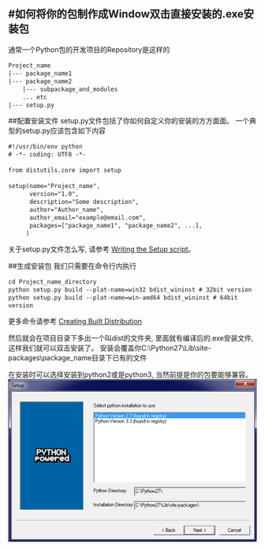#如何将你的包制作成Window双击直接安装的.exe安装包
------
通常一个Python包的开发项目的Repository是这样的

	Project_name
	|--- package_name1
	|--- package_name2
		|--- subpackage_and_modules
		... etc
	|--- setup.py

##配置安装文件
setup.py文件包括了你如何自定义你的安装的方方面面。 一个典型的setup.py应该包含如下内容

	#!/usr/bin/env python
	# -*- coding: UTF8 -*-
	
	from distutils.core import setup
	
	setup(name="Project_name",
	      version="1.0",
	      description="Some description",
	      author="Author_name",
	      author_email="example@email.com",
	      packages=["package_name1", "package_name2", ...],
	     )

关于setup.py文件怎么写, 请参考 [Writing the Setup script](https://docs.python.org/2/distutils/builtdist.html)。

##生成安装包
我们只需要在命令行内执行

	cd Project_name_directory
	python setup.py build --plat-name=win32 bdist_wininst # 32bit version
	python setup.py build --plat-name=win-amd64 bdist_wininst # 64bit version

更多命令请参考 [Creating Built Distribution](https://docs.python.org/2/distutils/builtdist.html)

然后就会在项目目录下多出一个叫dist的文件夹, 里面就有编译后的.exe安装文件, 这样我们就可以双击安装了。 安装会覆盖你C:\Python27\Lib\site-packages\package_name目录下已有的文件

在安装时可以选择安装到python2或是python3, 当然前提是你的包要能够兼容。
![](markdown_resource/choose_python2_or_3.png)
